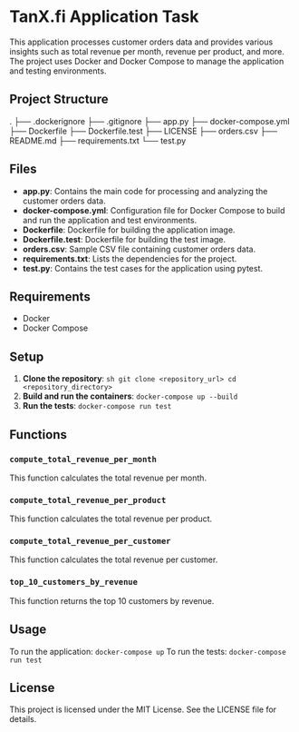 # TanX.fi Application Task

This application processes customer orders data and provides various insights such as total revenue per month, revenue per product, and more. The project uses Docker and Docker Compose to manage the application and testing environments.

## Project Structure

.
├── .dockerignore
├── .gitignore
├── app.py
├── docker-compose.yml
├── Dockerfile
├── Dockerfile.test
├── LICENSE
├── orders.csv
├── README.md
├── requirements.txt
└── test.py

## Files

-   **app.py**: Contains the main code for processing and analyzing the customer orders data.
-   **docker-compose.yml**: Configuration file for Docker Compose to build and run the application and test environments.
-   **Dockerfile**: Dockerfile for building the application image.
-   **Dockerfile.test**: Dockerfile for building the test image.
-   **orders.csv**: Sample CSV file containing customer orders data.
-   **requirements.txt**: Lists the dependencies for the project.
-   **test.py**: Contains the test cases for the application using pytest.

## Requirements

-   Docker
-   Docker Compose

## Setup

1. **Clone the repository**: `sh git clone <repository_url> cd <repository_directory>`
2. **Build and run the containers**: `docker-compose up --build`
3. **Run the tests**: `docker-compose run test`

## Functions

### `compute_total_revenue_per_month`

This function calculates the total revenue per month.

### `compute_total_revenue_per_product`

This function calculates the total revenue per product.

### `compute_total_revenue_per_customer`

This function calculates the total revenue per customer.

### `top_10_customers_by_revenue`

This function returns the top 10 customers by revenue.

## Usage

To run the application: `docker-compose up`
To run the tests: `docker-compose run test`

## License

This project is licensed under the MIT License. See the LICENSE file for details.
